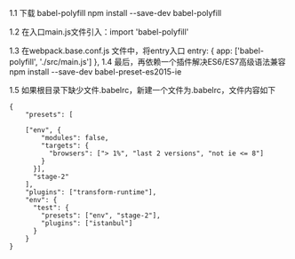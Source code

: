 

1.1 下载 babel-polyfill
npm install --save-dev babel-polyfill


1.2 在入口main.js文件引入：import 'babel-polyfill'

1.3 在webpack.base.conf.js 文件中，将entry入口
 entry: {
    app: ['babel-polyfill', './src/main.js']
  },
1.4 最后，再依赖一个插件解决ES6/ES7高级语法兼容
npm install --save-dev babel-preset-es2015-ie

1.5 如果根目录下缺少文件.babelrc，新建一个文件为.babelrc，文件内容如下

```
{
    "presets": [
      
    ["env", {
        "modules": false,
        "targets": {
          "browsers": ["> 1%", "last 2 versions", "not ie <= 8"]
        }
      }],
      "stage-2"
    ],
    "plugins": ["transform-runtime"],
    "env": {
      "test": {
        "presets": ["env", "stage-2"],
        "plugins": ["istanbul"]
      }
    }
}
```
